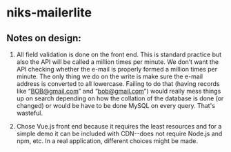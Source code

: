 # niks-mailerlite

## Notes on design:

1. All field validation is done on the front end. This is standard practice but also the API will be called a million times per minute. We don’t want the API checking whether the e-mail is properly formed a million times per minute. The only thing we do on the write is make sure the e-mail address is converted to all lowercase. Failing to do that (having records like “BOB@gmail.com” and “bob@gmail.com”) would really mess things up on search depending on how the collation of the database is done (or changed) or would be have to be done MySQL on every query. That's wasteful.

2. Chose Vue.js front end because it requires the least resources and for a simple demo it can be included with CDN--does not require Node.js and npm, etc. In a real application, different choices might be made.

